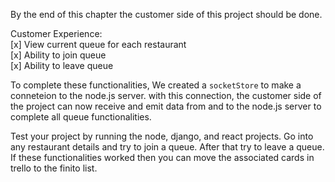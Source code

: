 By the end of this chapter the customer side of this project should be done.

Customer Experience:  
\[x\] View current queue for each restaurant  
\[x\] Ability to join queue  
\[x\] Ability to leave queue


To complete these functionalities, We created a `socketStore` to make a conneteion to the node.js server. with this connection, the customer side of the project can now receive and emit data from and to the node.js server to complete all queue functionalities.


Test your project by running the node, django, and react projects. Go into any restaurant details and try to join a queue. After that try to leave a queue. If these functionalities worked then you can move the associated cards in trello to the finito list.

